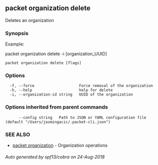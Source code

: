 ## packet organization delete

Deletes an organization

### Synopsis

Example:
	
packet organization delete -i [organization_UUID]

	

```
packet organization delete [flags]
```

### Options

```
  -f, --force                    Force removal of the organization
  -h, --help                     help for delete
  -i, --organization-id string   UUID of the organization
```

### Options inherited from parent commands

```
      --config string   Path to JSON or YAML configuration file (default "/Users/jasmingacic/.packet-cli.json")
```

### SEE ALSO

* [packet organization](packet_organization.md)	 - Organization operations

###### Auto generated by spf13/cobra on 24-Aug-2018
